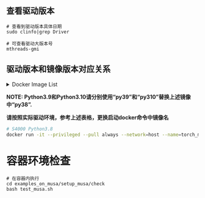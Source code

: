 ## 查看驱动版本

```
# 查看到驱动版本具体日期
sudo clinfo|grep Driver 

# 可查看驱动大版本号
mthreads-gmi
```

## 驱动版本和镜像版本对应关系

<details>
<summary>Docker Image List</summary>

| Driver Version | GPU |Docker Image |
| ---- | --- | --- |
| **Driver Version 20241025** | S4000 | registry.mthreads.com/mcconline/musa-pytorch-release-public:rc3.1.0-v1.3.0-S4000-py38 |
| **Driver Version 20241025** | S3000 | registry.mthreads.com/mcconline/musa-pytorch-release-public:rc3.1.0-v1.3.0-S3000-py38 |
| **Driver Version 20241025** | S80 | registry.mthreads.com/mcconline/musa-pytorch-release-public:rc3.1.0-v1.3.0-S80-py38 |

</details> 

**NOTE: Python3.9和Python3.10请分别使用“py39”和“py310”替换上述镜像中“py38”.**

**请按照实际驱动环境，参考上述表格，更换启动docker命令中镜像名**
```bash
# S4000 Python3.8
docker run -it --privileged --pull always --network=host --name=torch_musa_test -v /data:/data --env MTHREADS_VISIBLE_DEVICES=all --shm-size=80g registry.mthreads.com/mcconline/musa-pytorch-release-public:rc3.1.0-v1.3.0-S4000-py38 /bin/bash
```

# 容器环境检查

```
# 在容器内执行
cd examples_on_musa/setup_musa/check
bash test_musa.sh
```
